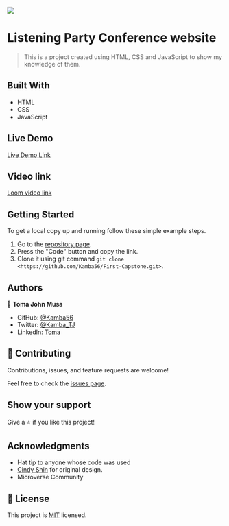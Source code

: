 ![](https://img.shields.io/badge/Microverse-blueviolet)

# Listening Party Conference website

> This is a project created using HTML, CSS and JavaScript to show my knowledge of them.


## Built With

- HTML
- CSS
- JavaScript

## Live Demo

[Live Demo Link](https://kamba56.github.io/First-Capstone/)

## Video link

[Loom video link](https://www.loom.com/share/b17f7ee5ecef49789e0583abfd8b6e02)


## Getting Started

To get a local copy up and running follow these simple example steps.

1. Go to the [repository page](https://github.com/Kamba56/First-Capstone).
2. Press the "Code" button and copy the link.
3. Clone it using git command `git clone <https://github.com/Kamba56/First-Capstone.git>`.


## Authors

👤 **Toma John Musa**

- GitHub: [@Kamba56](https://github.com/Kamba56)
- Twitter: [@Kamba_TJ](https://twitter.com/Kamba_TJ)
- LinkedIn: [Toma](https://linkedin.com/in/toma-john-47092622b)

## 🤝 Contributing

Contributions, issues, and feature requests are welcome!

Feel free to check the [issues page](https://github.com/Kamba56/First-Capstone/issues).

## Show your support

Give a ⭐️ if you like this project!

## Acknowledgments

- Hat tip to anyone whose code was used
- [Cindy Shin](https://www.behance.net/adagio07) for original design.
- Microverse Community

## 📝 License

This project is [MIT](./MIT.md) licensed.
